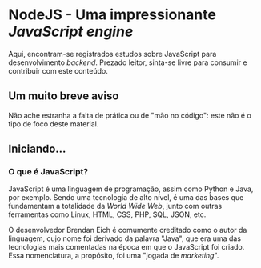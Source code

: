 # NodeJS - Uma impressionante _JavaScript engine_
Aqui, encontram-se registrados estudos sobre JavaScript para desenvolvimento _backend_.
Prezado leitor, sinta-se livre para consumir e contribuir com este conteúdo.


## Um muito breve aviso
Não ache estranha a falta de prática ou de "mão no código": este não é o tipo de foco deste material.


## Iniciando...

### O que é JavaScript?
JavaScript é uma linguagem de programação, assim como Python e Java, por exemplo. Sendo uma tecnologia de alto nível, é uma das bases que fundamentam a totalidade da _World Wide Web_, junto com outras ferramentas como Linux, HTML, CSS, PHP, SQL, JSON, etc.

O desenvolvedor Brendan Eich é comumente creditado como o autor da linguagem, cujo nome foi derivado da palavra "Java", que era uma das tecnologias mais comentadas na época em que o JavaScript foi criado. Essa nomenclatura, a propósito, foi uma "jogada de _marketing_".